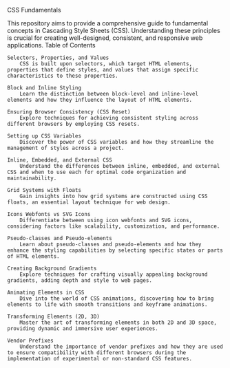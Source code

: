 CSS Fundamentals

This repository aims to provide a comprehensive guide to fundamental concepts in Cascading Style Sheets (CSS). Understanding these principles is crucial for creating well-designed, consistent, and responsive web applications.
Table of Contents

    Selectors, Properties, and Values
        CSS is built upon selectors, which target HTML elements, properties that define styles, and values that assign specific characteristics to these properties.

    Block and Inline Styling
        Learn the distinction between block-level and inline-level elements and how they influence the layout of HTML elements.

    Ensuring Browser Consistency (CSS Reset)
        Explore techniques for achieving consistent styling across different browsers by employing CSS resets.

    Setting up CSS Variables
        Discover the power of CSS variables and how they streamline the management of styles across a project.

    Inline, Embedded, and External CSS
        Understand the differences between inline, embedded, and external CSS and when to use each for optimal code organization and maintainability.

    Grid Systems with Floats
        Gain insights into how grid systems are constructed using CSS floats, an essential layout technique for web design.

    Icons Webfonts vs SVG Icons
        Differentiate between using icon webfonts and SVG icons, considering factors like scalability, customization, and performance.

    Pseudo-classes and Pseudo-elements
        Learn about pseudo-classes and pseudo-elements and how they enhance the styling capabilities by selecting specific states or parts of HTML elements.

    Creating Background Gradients
        Explore techniques for crafting visually appealing background gradients, adding depth and style to web pages.

    Animating Elements in CSS
        Dive into the world of CSS animations, discovering how to bring elements to life with smooth transitions and keyframe animations.

    Transforming Elements (2D, 3D)
        Master the art of transforming elements in both 2D and 3D space, providing dynamic and immersive user experiences.

    Vendor Prefixes
        Understand the importance of vendor prefixes and how they are used to ensure compatibility with different browsers during the implementation of experimental or non-standard CSS features.
